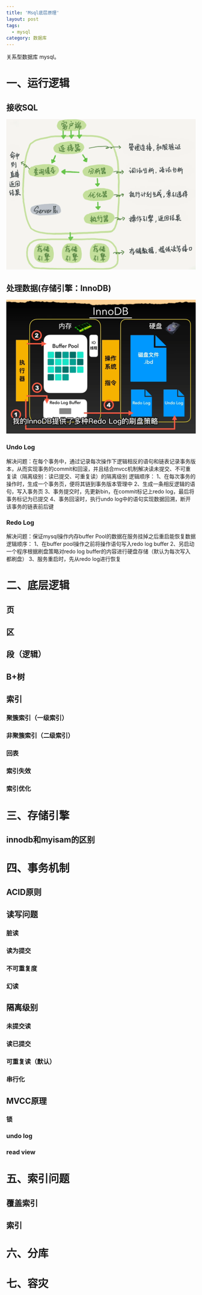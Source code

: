 ```yaml
---
title: 'Msql底层原理'
layout: post
tags:
  - mysql
category: 数据库
---
```

关系型数据库 mysql。

<!--more-->

# 一、运行逻辑
## 接收SQL
![20231030170238](https://raw.githubusercontent.com/QinL233/QinL233.github.io/master/images/微信截图_20231030170238.png)

## 处理数据(存储引擎：InnoDB)
![20231030181732](https://raw.githubusercontent.com/QinL233/QinL233.github.io/master/images/微信截图_20231030181732.png)

### Undo Log
解决问题：在每个事务中，通过记录每次操作下逻辑相反的语句和链表记录事务版本，从而实现事务的commit和回滚，并且结合mvcc机制解决读未提交、不可重复读（隔离级别：读已提交、可重复读）的隔离级别
逻辑顺序：
1、在每次事务的操作时，生成一个事务页，便将其链到事务版本管理中
2、生成一条相反逻辑的语句，写入事务页
3、事务提交时，先更新bin，在commit标记上redo log，最后将事务标记为已提交
4、事务回滚时，执行undo log中的语句实现数据回溯，断开该事务的链表前后键

### Redo Log
解决问题：保证mysql操作内存buffer Pool的数据在服务挂掉之后重启能恢复数据
逻辑顺序：
1、在buffer pool操作之前将操作语句写入redo log buffer
2、另启动一个程序根据刷盘策略对redo log buffer的内容进行硬盘存储（默认为每次写入都刷盘）
3、服务重启时，先从redo log进行恢复


# 二、底层逻辑
## 页

## 区

## 段（逻辑）

## B+树

## 索引

### 聚簇索引（一级索引）

### 非聚簇索引（二级索引）

### 回表

### 索引失效

### 索引优化


# 三、存储引擎
## innodb和myisam的区别

# 四、事务机制
## ACID原则

## 读写问题

### 脏读

### 读为提交

### 不可重复度

### 幻读

## 隔离级别

### 未提交读

### 读已提交

### 可重复读（默认）

### 串行化

## MVCC原理
### 锁

### undo log

### read view

# 五、索引问题
## 覆盖索引

## 索引

# 六、分库

# 七、容灾